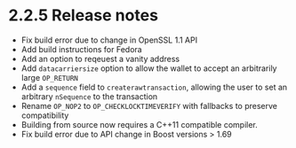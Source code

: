 2.2.5 Release notes
===================

- Fix build error due to change in OpenSSL 1.1 API
- Add build instructions for Fedora
- Add an option to reqeuest a vanity address
- Add `datacarriersize` option to allow the wallet to accept an arbitrarily 
  large `OP_RETURN`
- Add a `sequence` field to `createrawtransaction`, allowing the user to set
  an arbitrary `nSequence` to the transaction
- Rename `OP_NOP2` to `OP_CHECKLOCKTIMEVERIFY` with fallbacks to preserve 
  compatibility
- Building from source now requires a C++11 compatible compiler.
- Fix build error due to API change in Boost versions > 1.69
